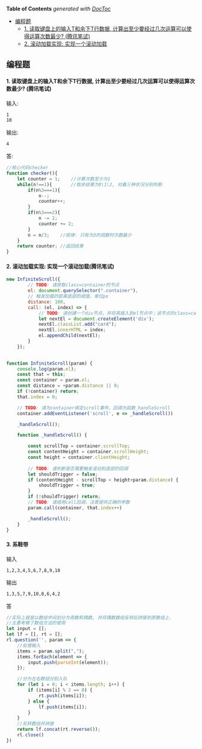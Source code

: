 <!-- START doctoc generated TOC please keep comment here to allow auto update -->
<!-- DON'T EDIT THIS SECTION, INSTEAD RE-RUN doctoc TO UPDATE -->
**Table of Contents**  *generated with [DocToc](https://github.com/thlorenz/doctoc)*

- [编程题](#%E7%BC%96%E7%A8%8B%E9%A2%98)
    - [1. 读取键盘上的输入T和余下T行数据, 计算出至少要经过几次运算可以使得运算次数最少? (腾讯笔试)](#1-%E8%AF%BB%E5%8F%96%E9%94%AE%E7%9B%98%E4%B8%8A%E7%9A%84%E8%BE%93%E5%85%A5t%E5%92%8C%E4%BD%99%E4%B8%8Bt%E8%A1%8C%E6%95%B0%E6%8D%AE-%E8%AE%A1%E7%AE%97%E5%87%BA%E8%87%B3%E5%B0%91%E8%A6%81%E7%BB%8F%E8%BF%87%E5%87%A0%E6%AC%A1%E8%BF%90%E7%AE%97%E5%8F%AF%E4%BB%A5%E4%BD%BF%E5%BE%97%E8%BF%90%E7%AE%97%E6%AC%A1%E6%95%B0%E6%9C%80%E5%B0%91-%E8%85%BE%E8%AE%AF%E7%AC%94%E8%AF%95)
    - [2. 滚动加载实现:  实现一个滚动加载](#2-%E6%BB%9A%E5%8A%A8%E5%8A%A0%E8%BD%BD%E5%AE%9E%E7%8E%B0--%E5%AE%9E%E7%8E%B0%E4%B8%80%E4%B8%AA%E6%BB%9A%E5%8A%A8%E5%8A%A0%E8%BD%BD)

<!-- END doctoc generated TOC please keep comment here to allow auto update -->





## 编程题

#### 1. 读取键盘上的输入T和余下T行数据, 计算出至少要经过几次运算可以使得运算次数最少? (腾讯笔试)

输入:

```bash
1
10
```

输出:

```bash
4
```

答:

```js
//核心代码checker
function checker(){
    let counter = 1;	//计算次数至少为1
    while(n!==1){		//取余结果为0\1\2, 对着三种状况分别判断
        if(n%3===1){
            n--;
            counter++;
        }
        if(n%3===2){
            n -= 2;
            counter += 2;
        }
        n = n/3;	//规律: 只有为3的倍数时次数最少
    }
    return counter;	//返回结果
}
```

#### 2. 滚动加载实现:  实现一个滚动加载(腾讯笔试)

```js
new InfiniteScroll({
        // TODO: 请获取class=container的节点
        el: document.querySelector(".container"),
        // 触发加载的距离底部的阈值，单位px
        distance: 100,
        call: (el, index) => {
            // TODO: 请创建一个div节点，并将其插入到el节点中；该节点的class=card，内容为序号index
            let nextEl = document.createElement('div');
            nextEl.classList.add("card");
            nextEl.innerHTML = index;
            el.appendChild(nextEl);
        }
    });
    

function InfiniteScroll(param) {
    console.log(param.el);
    const that = this;
    const container = param.el;
    const distance = +param.distance || 0;
    if (!container) return;
    that.index = 0;

    // TODO: 请为container绑定scroll事件，回调为函数_handleScroll
    container.addEventListener('scroll', e => _handleScroll())

    _handleScroll();

    function _handleScroll() {

        const scrollTop = container.scrollTop;
        const contentHeight = container.scrollHeight;
        const height = container.clientHeight;
        
        // TODO: 请判断是否需要触发滚动到底部的回调
        let shouldTrigger = false;
        if (contentHeight - scrollTop < height+param.distance) {
            shouldTrigger = true;
        }
        if (!shouldTrigger) return;
        // TODO: 请调用call回调，注意提供正确的参数
        param.call(container, that.index++)

        _handleScroll();
    }
}
```

#### 3. 系鞋带

输入

```
1,2,3,4,5,6,7,8,9,10
```

输出

```bash
1,3,5,7,9,10,8,6,4,2
```

答

```js
//实际上就是以数组中间划分为奇数和偶数, 并将偶数数组反转后拼接到原数组上.
//主要考察了数组方法的使用
let input = [];
let lf = [], rt = [];
rl.question('', param => {
    //处理输入
    items = param.split(",");
    items.forEach(element => {
        input.push(parseInt(element));
    });

    //分为左右数组分别入队
    for (let i = 0; i < items.length; i++) {
        if (items[i] % 2 == 0) {
            rt.push(items[i]);
        } else {
            lf.push(items[i]);
        }
    }
    //反转数组并拼接
    return lf.concat(rt.reverse());
    rl.close()
})
```

